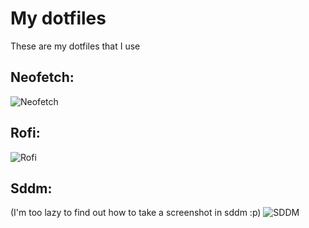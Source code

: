 # My dotfiles
These are my dotfiles that I use


## Neofetch:
![Neofetch](https://media.discordapp.net/attachments/1184887509075898521/1368186667692986428/Screenshot_20250503_124601.png?ex=68174ea1&is=6815fd21&hm=cc6808d88a8ca15f144b34b5434e45dc911a22b19e75456920ece795b59a63d8&=&format=webp&quality=lossless)

## Rofi:
![Rofi](https://media.discordapp.net/attachments/1184887509075898521/1368186667394928651/Screenshot_20250503_124624.png?ex=68174ea1&is=6815fd21&hm=6f1120f67adb1913868ede924838ef6a4b951ea5dd0efa1ceedd6b99bd61fdef&=&format=webp&quality=lossless)

## Sddm:
(I'm too lazy to find out how to take a screenshot in sddm :p)
![SDDM](https://media.discordapp.net/attachments/1184887509075898521/1368186667105783808/Screenshot_20250503_132316.png?ex=68174ea1&is=6815fd21&hm=eea5c729a499c63a113ea6059595a27fa1b40463507063218f268ff55aac1507&=&format=webp&quality=lossless)